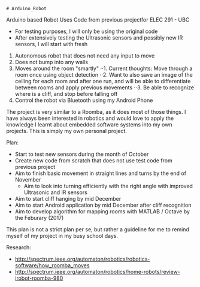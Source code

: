     # Arduino_Robot
Arduino based Robot
Uses Code from previous projectfor ELEC 291 - UBC
- For testing purposes, I will only be using the original code
- After extensively testing the Ultrasonic sensors and possibly new IR sensors,
I will start with fresh


1. Autonomous robot that does not need any input to move
2. Does not bump into any walls
3. Moves around the room "smartly"
⋅⋅1. Current thoughts: Move through a room once using object detection
⋅⋅2. Want to also save an image of the ceiling for each room and after one run,
    and will be able to differentiate between rooms and apply previous movements
⋅⋅3. Be able to recognize where is a cliff, and stop before falling off
4. Control the robot via Bluetooth using my Android Phone

The project is very similar to a Roomba, as it does most of those things. I have always
been interested in robotics and would love to apply the knowledge I learnt about embedded
software systems into my own projects. This is simply my own personal project.

Plan:
- Start to test new sensors during the month of October
- Create new code from scratch that does not use test code from previous project
- Aim to finish basic movement in straight lines and turns by the end of November
    - Aim to look into turning efficiently with the right angle with improved Ultrasonic and IR sensors
- Aim to start cliff hanging by mid December
- Aim to start Android application by mid December after cliff recognition
- Aim to develop algorithm for mapping rooms with MATLAB / Octave by the Feburary (2017)

This plan is not a strict plan per se, but rather a guideline for me to remind myself of
my project in my busy school days.

Research:
- http://spectrum.ieee.org/automaton/robotics/robotics-software/how_roomba_moves 
- http://spectrum.ieee.org/automaton/robotics/home-robots/review-irobot-roomba-980

